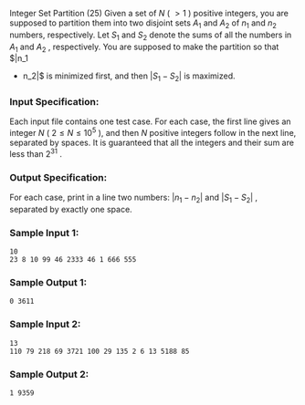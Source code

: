Integer Set Partition (25)
Given a set of $N$ ( $> 1$ ) positive integers, you are supposed to partition
them into two disjoint sets $A_1$ and $A_2$ of $n_1$ and $n_2$ numbers,
respectively. Let $S_1$ and $S_2$ denote the sums of all the numbers in $A_1$
and $A_2$ , respectively. You are supposed to make the partition so that $|n_1
- n_2|$ is minimized first, and then $|S_1 - S_2|$ is maximized.

### Input Specification:

Each input file contains one test case. For each case, the first line gives an
integer $N$ ( $2 \le N \le 10^5$ ), and then $N$ positive integers follow in
the next line, separated by spaces. It is guaranteed that all the integers and
their sum are less than $2^{31}$ .

### Output Specification:

For each case, print in a line two numbers: $|n_1 - n_2|$ and $|S_1 - S_2|$ ,
separated by exactly one space.

### Sample Input 1:

    
    
    10
    23 8 10 99 46 2333 46 1 666 555
    

### Sample Output 1:

    
    
    0 3611
    

### Sample Input 2:

    
    
    13
    110 79 218 69 3721 100 29 135 2 6 13 5188 85
    

### Sample Output 2:

    
    
    1 9359
    

